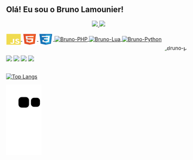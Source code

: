 ## Olá! Eu sou o Bruno Lamounier!
<div align="center">
  <a href="https://github.com/Brux4o">
  <img height="180em" src="https://github-readme-stats.vercel.app/api?username=Brux4o&show_icons=true&theme=dark&include_all_commits=true&count_private=true"/>
  <img height="180em" src="https://github-readme-stats.vercel.app/api/top-langs/?username=Brux4o&layout=compact&langs_count=7&theme=dark"/>
</div>
  
  <div style="display: inline_block"><br>
  <img align="center" alt="Bruno-Js" height="30" width="40" src="https://raw.githubusercontent.com/devicons/devicon/master/icons/javascript/javascript-plain.svg">
  <img align="center" alt="Bruno-HTML" height="30" width="40" src="https://raw.githubusercontent.com/devicons/devicon/master/icons/html5/html5-original.svg">
  <img align="center" alt="Bruno-CSS" height="30" width="40" src="https://raw.githubusercontent.com/devicons/devicon/master/icons/css3/css3-original.svg">
  <img align="center" alt="Bruno-PHP" height="30" width="40" src="https://cdn.jsdelivr.net/gh/devicons/devicon/icons/php/php-original.svg" />
  <img align="center" alt="Bruno-Lua" height="30" width="40" src="https://cdn.jsdelivr.net/gh/devicons/devicon/icons/lua/lua-plain-wordmark.svg" />
  <img align="center" alt="Bruno-Python" height="30" width="40" src="https://cdn.jsdelivr.net/gh/devicons/devicon/icons/python/python-original.svg" />
  <img align="right" alt="Bruno-pic" height="150" style="border-radius:50px;" src="https://cdn.jsdelivr.net/gh/devicons/devicon/icons/vscode/vscode-original-wordmark.svg"/>
    
</div>
  
  ##
<div> 
  <a href="https://instagram.com/ixibrunin" target="_blank"><img src="https://img.shields.io/badge/-Instagram-%23E4405F?style=for-the-badge&logo=instagram&logoColor=white" target="_blank"></a>
  <a href="https://steamcommunity.com/id/cebrunu" target="_blank"><img src= "https://img.shields.io/badge/Steam-000000?style=for-the-badge&logo=steam&logoColor=white"></a>
  <a href = "mailto:cebrunu@gmail.com"><img src="https://img.shields.io/badge/-Gmail-%23333?style=for-the-badge&logo=gmail&logoColor=white" target="_blank"></a>
  <a href="https://www.linkedin.com/in/cebrunu" target="_blank"><img src="https://img.shields.io/badge/-LinkedIn-%230077B5?style=for-the-badge&logo=linkedin&logoColor=white" target="_blank"></a>
  
  ##
  [![Top Langs](https://github-readme-stats.vercel.app/api/top-langs/?username=Brux4o)](https://github.com/anuraghazra/github-readme-stats)
  
 
  ![Snake animation](https://github.com/rafaballerini/rafaballerini/blob/output/github-contribution-grid-snake.svg)
 
</div>
